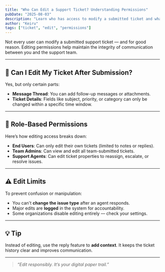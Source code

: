 ```yaml
---
title: "Who Can Edit a Support Ticket? Understanding Permissions"
pubDate: "2025-08-03"
description: "Learn who has access to modify a submitted ticket and what actions they can perform."
author: "Keiru"
tags: ["ticket", "edit", "permissions"]
---
```


Not every user can modify a submitted support ticket — and for good reason. Editing permissions help maintain the integrity of communication between you and the support team.

---

## 🔑 Can I Edit My Ticket After Submission?

Yes, but only certain parts:

- **Message Thread**: You can add follow-up messages or attachments.
- **Ticket Details**: Fields like subject, priority, or category can only be changed within a specific time window.

---

## 👥 Role-Based Permissions

Here’s how editing access breaks down:

- **End Users**: Can only edit their own tickets (limited to notes or replies).
- **Team Admins**: Can view and edit all team-submitted tickets.
- **Support Agents**: Can edit ticket properties to reassign, escalate, or resolve issues.

---

## ⚠️ Edit Limits

To prevent confusion or manipulation:

- You can't **change the issue type** after an agent responds.
- Major edits are **logged** in the system for accountability.
- Some organizations disable editing entirely — check your settings.

---

## 💡 Tip

Instead of editing, use the reply feature to **add context**. It keeps the ticket history clear and improves communication.

---

> _“Edit responsibly. It’s your digital paper trail.”_
